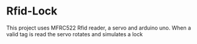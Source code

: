 # Rfid-Lock
This project uses MFRC522 Rfid reader, a servo and arduino uno. When a valid tag is read the servo rotates and simulates a lock
